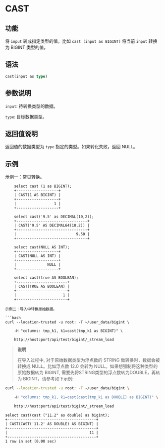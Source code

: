 # CAST

## 功能

将 `input` 转成指定类型的值。比如 `cast (input as BIGINT)` 将当前 `input` 转换为 BIGINT 类型的值。

## 语法

```Haskell
cast(input as type)
```

## 参数说明

`input`: 待转换类型的数据。

`type`: 目标数据类型。

## 返回值说明

返回值的数据类型为 `type` 指定的类型。如果转化失败，返回 NULL。

## 示例

示例一：常见转换。

```Plain Text
    select cast (1 as BIGINT);
    +-------------------+
    | CAST(1 AS BIGINT) |
    +-------------------+
    |                 1 |
    +-------------------+

    select cast('9.5' as DECIMAL(10,2));
    +--------------------------------+
    | CAST('9.5' AS DECIMAL64(10,2)) |
    +--------------------------------+
    |                           9.50 |
    +--------------------------------+

    select cast(NULL AS INT);
    +-------------------+
    | CAST(NULL AS INT) |
    +-------------------+
    |              NULL |
    +-------------------+

    select cast(true AS BOOLEAN);
    +-----------------------+
    | CAST(TRUE AS BOOLEAN) |
    +-----------------------+
    |                     1 |
    +-----------------------+

示例二：导入中转换原始数据。

```bash
curl --location-trusted -u root: -T ~/user_data/bigint \

    -H "columns: tmp_k1, k1=cast(tmp_k1 as BIGINT)" \

    http://host:port/api/test/bigint/_stream_load
```

> **说明**
>
> 在导入过程中, 对于原始数据类型为浮点数的 STRING 做转换时，数据会被转换成 NULL。比如浮点数 12.0 会转为 NULL。如果想强制将这种类型的原始数据转为 BIGINT, 需要先将STRING类型的浮点数转为DOUBLE，再转为 BIGINT，请参考如下示例:

```bash
curl --location-trusted -u root: -T ~/user_data/bigint \

    -H "columns: tmp_k1, k1=cast(cast(tmp_k1 as DOUBLE) as BIGINT)" \

    http://host:port/api/test/bigint/_stream_load
```

```plain text
select cast(cast ("11.2" as double) as bigint);
+----------------------------------------+
| CAST(CAST('11.2' AS DOUBLE) AS BIGINT) |
+----------------------------------------+
|                                     11 |
+----------------------------------------+
1 row in set (0.00 sec)
```
